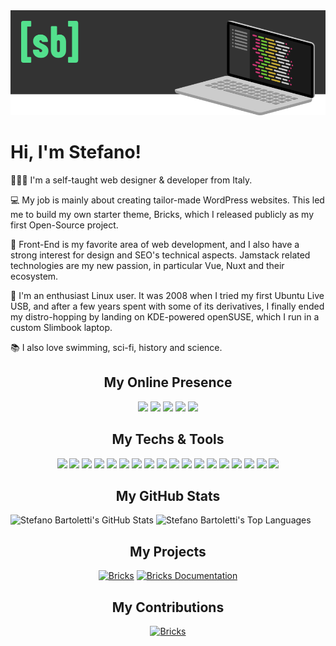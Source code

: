 <img src="images/cover.png" alt="Stefano Bartoletti">

# Hi, I'm Stefano! 

👨🏻‍💻 I'm a self-taught web designer & developer from Italy.

💻 My job is mainly about creating tailor-made WordPress websites. This led me to build my own starter theme, Bricks, which I released publicly as my first Open-Source project.

🎨 Front-End is my favorite area of web development, and I also have a strong interest for design and SEO's technical aspects. Jamstack related technologies are my new passion, in particular Vue, Nuxt and their ecosystem.

🐧 I'm an enthusiast Linux user. It was 2008 when I tried my first Ubuntu Live USB, and after a few years spent with some of its derivatives, I finally ended my distro-hopping by landing on KDE-powered openSUSE, which I run in a custom Slimbook laptop.

📚 I also love swimming, sci-fi, history and science.

<h2 align="center">My Online Presence</h2>

<div align="center">

[![](https://img.shields.io/badge/-website-53e08d?style=for-the-badge&logoColor=ffffff&logo=google-chrome)](https://www.stefanobartoletti.it/)
[![](https://img.shields.io/badge/-facebook-53e08d?style=for-the-badge&logoColor=ffffff&logo=facebook)](https://www.facebook.com/stefanobartolettiweb/)
[![](https://img.shields.io/badge/-linkedin-53e08d?style=for-the-badge&logoColor=ffffff&logo=linkedin)](https://www.linkedin.com/in/bartolettistefano/)
[![](https://img.shields.io/badge/-twitter-53e08d?style=for-the-badge&logoColor=ffffff&logo=twitter)](https://twitter.com/ste_bartoletti/)
[![](https://img.shields.io/badge/-dev-53e08d?style=for-the-badge&logoColor=ffffff&logo=devdotto)](https://dev.to/stefanobartoletti/)

</div>

<h2 align="center">My Techs & Tools</h2>

<div align="center">

![](https://img.shields.io/badge/OS-openSUSE-53e08d?style=flat-square&logoColor=ffffff&logo=opensuse)
![](https://img.shields.io/badge/OS-KDE-53e08d?style=flat-square&logoColor=ffffff&logo=kde)
![](https://img.shields.io/badge/Editor-VS_Code-53e08d?style=flat-square&logoColor=ffffff&logo=visualstudiocode)
![](https://img.shields.io/badge/Code-JavaScript-53e08d?style=flat-square&logoColor=ffffff&logo=javascript)
![](https://img.shields.io/badge/Code-CSS-53e08d?style=flat-square&logoColor=ffffff&logo=css3)
![](https://img.shields.io/badge/Code-WordPress-53e08d?style=flat-square&logoColor=ffffff&logo=wordpress)
![](https://img.shields.io/badge/Code-Bootstrap-53e08d?style=flat-square&logoColor=ffffff&logo=bootstrap)
![](https://img.shields.io/badge/Code-Sass-53e08d?style=flat-square&logoColor=ffffff&logo=sass)
![](https://img.shields.io/badge/Code-Vue.js-53e08d?style=flat-square&logoColor=ffffff&logo=vuedotjs)
![](https://img.shields.io/badge/Code-Nuxt-53e08d?style=flat-square&logoColor=ffffff&logo=nuxtdotjs)
![](https://img.shields.io/badge/Code-Tailwind-53e08d?style=flat-square&logoColor=ffffff&logo=tailwind-css)
![](https://img.shields.io/badge/Tool-Yarn-53e08d?style=flat-square&logoColor=ffffff&logo=yarn)
![](https://img.shields.io/badge/Tool-Gulp-53e08d?style=flat-square&logoColor=ffffff&logo=gulp)
![](https://img.shields.io/badge/Tool-Rollup-53e08d?style=flat-square&logoColor=ffffff&logo=rollupdotjs)
![](https://img.shields.io/badge/Tool-Bash-53e08d?style=flat-square&logoColor=ffffff&logo=gnu-bash)
![](https://img.shields.io/badge/Platform-Docker-53e08d?style=flat-square&logoColor=ffffff&logo=docker)
![](https://img.shields.io/badge/Platform-Netlify-53e08d?style=flat-square&logoColor=ffffff&logo=netlify)
![](https://img.shields.io/badge/Platform-DigitalOcean-53e08d?style=flat-square&logoColor=ffffff&logo=digitalocean)

</div>

<h2 align="center">My GitHub Stats</h2>

<div>
    <img src="https://github-readme-stats.vercel.app/api?username=stefanobartoletti&count_private=true&show_icons=true&bg_color=333333&title_color=53e08d&icon_color=53e08d&text_color=dddddd&line_height=20" alt="Stefano Bartoletti's GitHub Stats">
    <img src="https://github-readme-stats.vercel.app/api/top-langs/?username=stefanobartoletti&show_icons=true&bg_color=333333&title_color=53e08d&icon_color=53e08d&text_color=dddddd&layout=compact&langs_count=6" alt="Stefano Bartoletti's Top Languages">
</div>

<h2 align="center">My Projects</h2>

<div align="center">

[![Bricks](https://github-readme-stats.vercel.app/api/pin/?username=stefanobartoletti&repo=bricks&bg_color=333333&title_color=53e08d&icon_color=53e08d&text_color=dddddd)](https://github.com/stefanobartoletti/bricks)
[![Bricks Documentation](https://github-readme-stats.vercel.app/api/pin/?username=stefanobartoletti&repo=bricks-docs&bg_color=333333&title_color=53e08d&icon_color=53e08d&text_color=dddddd)](https://github.com/stefanobartoletti/bricks-docs)

</div>

<h2 align="center">My Contributions</h2>

<div align="center">

[![Bricks](https://github-readme-stats.vercel.app/api/pin/?username=keeferrourke&repo=la-capitaine-icon-theme&bg_color=333333&title_color=53e08d&icon_color=53e08d&text_color=dddddd)](https://github.com/keeferrourke/la-capitaine-icon-theme)

</div>